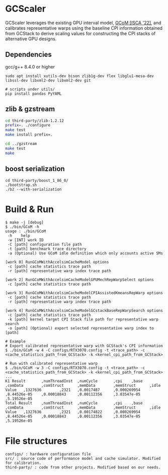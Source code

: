 # GCScaler

GCScaler leverages the existing GPU interval model, [GCoM \[ISCA '22\]](https://doi.org/10.1145/3470496.3527384), and calibrates representative warps using the baseline CPI information obtained from GCStack to derive scaling values for constructing the CPI stacks of alternative GPU designs.

## Dependencies
gcc/g++ 8.4.0 or higher
```
sudo apt install xutils-dev bison zlib1g-dev flex libglu1-mesa-dev libssl-dev libxml2-dev libxml2-dev git

# scripts under utils/
pip install pandas PyYAML
```
## zlib & gzstream
```bash
cd third-party/zlib-1.2.12
prefix=. ./configure
make test
make install prefix=.

cd ../gzstream
make test
make
```

## boost serialization
```
cd third-party/boost_1_86_0/
./bootstrap.sh
./b2 --with-serialization
```

# Build & Run

```
$ make -j [debug]
$ ./bin/GCoM -h
usage : ./bin/GCoM 
 -h    help
 -w [INT] work ID
 -C [path] configuration file path
 -t [path] benchmark trace directory
 -a (Optional) Use GCoM idle definition which only accounts active SMs

[work 0] RunGCoMWithAccelsimCacheModel options
 -c [path] cache statistics trace path
 -r [path] representative warp index trace path

[work 2] RunGCoMWithAccelsimCacheModelGPUMechRepWarpSelect options
 -c [path] cache statistics trace path

[work 3] RunGCoMWithAccelsimCacheModelCPIAssistedKmeansRepWarp options
 -c [path] cache statistics trace path
 -r [path] representative warp index trace path

[work 4] RunGCoMWithAccelsimCacheModelGCstackBaseRepWarpSearch options
 -c [path] cache statistics trace path
 -k [path] kernel target CPI Stack file path for representative warp search
 -o [path] (Optional) export selected representative warp index to [path]

# Example
# Export calibrated representative warp with GCStack's CPI information
$ ./bin/GCoM -w 4 -C configs/RTX3070.config -t <trace_path> -c <cache_statistics_path_from_GCStack> -k <kernel_cpi_path_from_GCStack>

# Run with calibrated representative warp
$ ./bin/GCoM -w 3 -C configs/RTX3070.config -t <trace_path> -c <cache_statistics_path_from_GCStack> -k <kernel_cpi_path_from_GCStack>
...
K1 Result       ,numThreadInst  ,numCycle       ,cpi    ,base   ,comData        ,comStruct      ,memData        ,memStruct      ,idle
Value   ,1327636        ,2321   ,0.0017487      ,0.000269954    ,8.44526e-05    ,0.00018843     ,0.00112356     ,3.03547e-05    ,5.19526e-05
Total Result    ,numThreadInst  ,numCycle       ,cpi    ,base   ,comData        ,comStruct      ,memData        ,memStruct      ,idle
Value   ,1327636        ,2321   ,0.00174822     ,0.000269954    ,8.44526e-05    ,0.00018843     ,0.00112356     ,3.03547e-05    ,5.19526e-05

```

# File structures
```
configs/ : hardware configuration file
src/ : source code of performance model and cache simulator. Modified for calibration.
third-party/ : code from other projects. Modified based on our needs.
```

